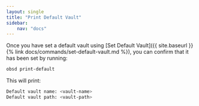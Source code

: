 ```yaml
---
layout: single
title: "Print Default Vault"
sidebar:
    nav: "docs"
---
```


Once you have set a default vault using [Set Default Vault]({{ site.baseurl }}{% link docs/commands/set-default-vault.md %}), you can confirm that it has been set by running:

```zsh
obsd print-default
```

This will print:
```zsh
Default vault name: <vault-name>
Default vault path: <vault-path>

```